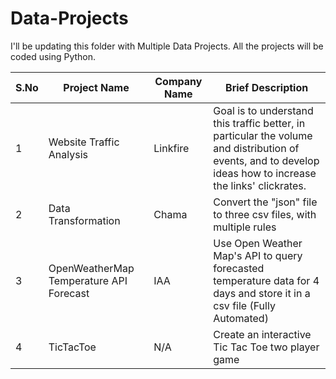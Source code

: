 # Data-Projects

I'll be updating this folder with Multiple Data Projects. All the projects will be coded using Python.

| S.No  | Project Name | Company Name | Brief Description |
| ------------- | ------------- | ------------- | ------------- |
| 1 | Website Traffic Analysis | Linkfire | Goal is to understand this traffic better, in particular the volume and distribution of events, and to develop ideas how to increase the links' clickrates. |
| 2 | Data Transformation | Chama | Convert the "json" file to three csv files, with multiple rules |
| 3 | OpenWeatherMap Temperature API Forecast | IAA | Use Open Weather Map's API to query forecasted temperature data for 4 days and store it in a csv file (Fully Automated) |
| 4 | TicTacToe | N/A | Create an interactive Tic Tac Toe two player game |

